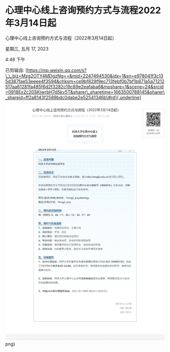 # 心理中心线上咨询预约方式与流程2022年3月14日起

心理中心线上咨询预约方式与流程（2022年3月14日起）

星期三, 五月 17, 2023

4:48 下午

已剪辑自: [https://mp.weixin.qq.com/s?\_\_biz=Mzg2OTY4MDgzNg==&mid=2247494530&idx=1&sn=e978041f3c135d387fae53eeee4f3594&chksm=ce9bf829f9ec713febf0b7bf1b871a5a71212517aa61281fa485f6d2f3282c19c89e2eafaba6&mpshare=1&scene=24&srcid=0918Ex2c20SKiwrbH7d5kv5T&sharer\_sharetime=1663500788145&sharer\_shareid=ff2a8143f2589bdc0dabe2e52541346b\#rd]{.underline}

![](../../assets/013_心理中心线上咨询预约方式与流程（2022年3月14日起）_000.png) 
png)
